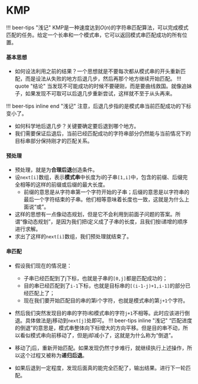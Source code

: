 # KMP

!!! beer-tips "浅记" 
    KMP是一种速度达到$O(n)$的字符串匹配算法，可以完成模式匹配的任务。给定一个长串和一个模式串，它可以返回模式串匹配成功的所有位置。

#### 基本思想
- 如何设法利用之前的结果？一个思想就是不要每次都从模式串的开头重新匹配，而是设法从失败的地方后退几步，然后再那个地方继续开始匹配。
!!! quote "结论" 
    当发现不可能成功的时候不要硬刚，而是要曲线救国。就像追妹子，如果发现不可取可以后退几步重新尝试，这样就不至于从头再来。

!!! beer-tips inline end "浅记" 
    注意，后退几步指的是模式串当前匹配成功的下标变小了。

- 如何科学地后退几步？关键要确定要后退到哪个地方。
- 我们需要保证后退后，当前已经匹配成功的字符串部分仍然能与当前情况下的目标串部分保持刚才的匹配关系。

#### 预处理
- 预处理，就是为**合理后退**创造条件。
- 设`next[i]`数组，表示**模式串**中长度为i的子串`[1,i]`中，包含的前缀、后缀完全相等的这样的前缀或后缀的最大长度。
	- 前缀的意思是从字符串第一个字符开始的子串；后缀的意思是以字符串的最后一个字符结束的子串。他们相等意味着长度也一致，这就是为什么上面说“或”。
- 这样的思想有一点像动态规划，但是它不会利用到前面子问题的答案。所谓“像动态规划”，是因为我们把i定义成了子串的长度，且我们按i递增的顺序进行求解。
- 求出了这样的`next[i]`数组，我们预处理就结束了。

#### 串匹配
- 假设我们现在的情况是：
	- 子串已经匹配到了j下标，也就是子串的`[0,j]`都是匹配成功的；
	- 目的串已经匹配到了`i-1`下标，也就是目标串的`[(i-1-j)+1,i-1]`的部分已经匹配上了；
	- 现在我们要开始匹配目的串的第i个字符，也就是模式串的第`j+1`个字符。
- 然后我们突然发现目的串的字符i和模式串的字符`j+1`不相等。此时应该进行倒退。具体做法是j移动到`next[j]`处即可。
!!! beer-tips inline "浅记" 
    “匹配进度的倒退”的意思是，模式串整体向下标增大的方向平移。但是目的串不动，所以看似模式串向前移动了，但是j却减小了，这就是为什么称为“倒退”。

- 移动了j后，重新开始匹配。如果发现仍然寸步难行，就继续执行上述操作，所以这个过程又被称为**递归后退**。
- 如果后退到一定程度，发现后面真的能完全匹配了，输出结果。进行下一轮匹配。